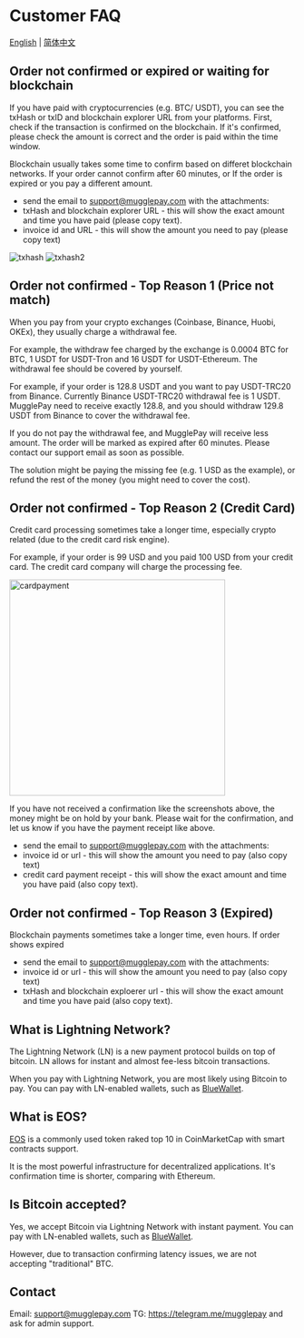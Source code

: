 # Customer FAQ

[English](/API/faq/CustomerFAQ.md) | [简体中文](/API/faq/常见问题.md)

## Order not confirmed or expired or waiting for blockchain
If you have paid with cryptocurrencies (e.g. BTC/ USDT), you can see the txHash or txID and blockchain explorer URL from your platforms.
First, check if the transaction is confirmed on the blockchain. If it's confirmed, please check the amount is correct and the order is paid within the time window.

Blockchain usually takes some time to confirm based on differet blockchain networks. If your order cannot confirm after 60 minutes, or If the order is expired or you pay a different amount.

* send the email to support@mugglepay.com with the attachments:
* txHash and blockchain explorer URL - this will show the exact amount and time you have paid (please copy text).
* invoice id  and URL - this will show the amount you need to pay (please copy text)

![txhash](https://user-images.githubusercontent.com/50819254/113534525-8bd51d00-9603-11eb-864e-977a2d2e0bca.jpg)
![txhash2](https://user-images.githubusercontent.com/50819254/113534522-88da2c80-9603-11eb-8ed7-b4d2a6e2f6c6.jpg)


## Order not confirmed - Top Reason 1 (Price not match)
When you pay from your crypto exchanges (Coinbase, Binance, Huobi, OKEx), they usually charge a withdrawal fee.

For example, the withdraw fee charged by the exchange is 0.0004 BTC for BTC, 1 USDT for USDT-Tron and 16 USDT for USDT-Ethereum. The withdrawal fee should be covered by yourself.

For example, if your order is 128.8 USDT and you want to pay USDT-TRC20 from Binance. Currently Binance USDT-TRC20 withdrawal fee is 1 USDT. MugglePay need to receive exactly 128.8, and you should withdraw 129.8 USDT from Binance to cover the withdrawal fee.

If you do not pay the withdrawal fee, and MugglePay will receive less amount. The order will be marked as expired after 60 minutes. Please contact our support email as soon as possible. 

The solution might be paying the missing fee (e.g. 1 USD as the example), or refund the rest of the money (you might need to cover the cost).

## Order not confirmed - Top Reason 2 (Credit Card)
Credit card processing sometimes take a longer time, especially crypto related (due to the credit card risk engine).

For example, if your order is 99 USD and you paid 100 USD from your credit card. The credit card company will charge the processing fee.

<img width="380" alt="cardpayment" src="https://user-images.githubusercontent.com/50819254/113794626-90254580-977d-11eb-91d6-a5948639d42b.png">

If you have not received a confirmation like the screenshots above, the money might be on hold by your bank. Please wait for the confirmation, and let us know if you have the payment receipt like above.

* send the email to support@mugglepay.com with the attachments:
* invoice id or url - this will show the amount you need to pay (also copy text)
* credit card payment receipt - this will show the exact amount and time you have paid (also copy text).


## Order not confirmed - Top Reason 3 (Expired)
Blockchain payments sometimes take a longer time, even hours. If order shows expired

* send the email to support@mugglepay.com with the attachments:
* invoice id or url - this will show the amount you need to pay (also copy text)
* txHash and blockchain exploerer url - this will show the exact amount and time you have paid (also copy text).


## What is Lightning Network?

The Lightning Network (LN) is a new payment protocol builds on top of bitcoin. LN allows for instant and almost fee-less bitcoin transactions. 

When you pay with Lightning Network, you are most likely using Bitcoin to pay. You can pay with LN-enabled wallets, such as [BlueWallet](https://bluewallet.io).

## What is EOS?

[EOS](https://eos.io/) is a commonly used token raked top 10 in CoinMarketCap with smart contracts support.

It is the most powerful infrastructure for decentralized applications. It's confirmation time is shorter, comparing with Ethereum.



## Is Bitcoin accepted?

Yes, we accept Bitcoin via Lightning Network with instant payment.  You can pay with LN-enabled wallets, such as [BlueWallet](https://bluewallet.io).

However, due to transaction confirming latency issues, we are not accepting "traditional" BTC.

## Contact

Email: support@mugglepay.com
TG: https://telegram.me/mugglepay and ask for admin support.
